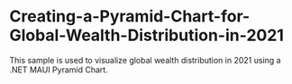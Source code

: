 # Creating-a-Pyramid-Chart-for-Global-Wealth-Distribution-in-2021
This sample is used to visualize global wealth distribution in 2021 using a .NET MAUI Pyramid Chart.
